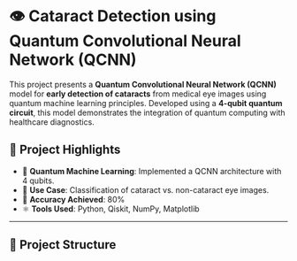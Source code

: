 # 👁️ Cataract Detection using Quantum Convolutional Neural Network (QCNN)

This project presents a **Quantum Convolutional Neural Network (QCNN)** model for **early detection of cataracts** from medical eye images using quantum machine learning principles. Developed using a **4-qubit quantum circuit**, this model demonstrates the integration of quantum computing with healthcare diagnostics.

## 🚀 Project Highlights

- 🧠 **Quantum Machine Learning**: Implemented a QCNN architecture with 4 qubits.
- 🏥 **Use Case**: Classification of cataract vs. non-cataract eye images.
- 🎯 **Accuracy Achieved**: 80%
- ⚛️ **Tools Used**: Python, Qiskit, NumPy, Matplotlib

---

## 📁 Project Structure


